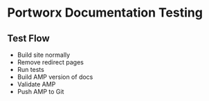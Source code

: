 # Portworx Documentation Testing


## Test Flow

 - Build site normally
 - Remove redirect pages
 - Run tests
 - Build AMP version of docs
 - Validate AMP
 - Push AMP to Git
